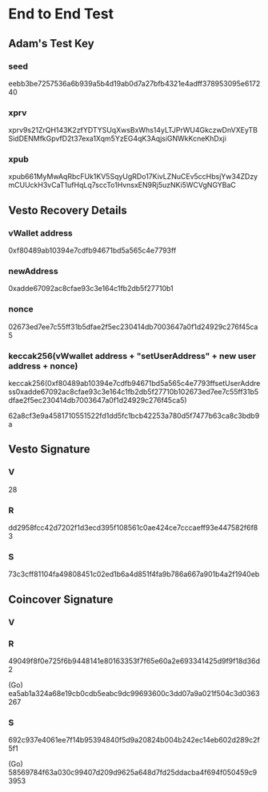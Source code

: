 # End to End Test

## Adam's Test Key

### seed
eebb3be7257536a6b939a5b4d19ab0d7a27bfb4321e4adff378953095e617240

### xprv
xprv9s21ZrQH143K2zfYDTYSUqXwsBxWhs14yLTJPrWU4GkczwDnVXEyTBSidDENMfkGpvfD2t37exa1Xqm5YzEG4qK3AqjsiGNWkKcneKhDxji

### xpub
xpub661MyMwAqRbcFUk1KV5SqyUgRDo17KivLZNuCEv5ccHbsjYw34ZDzymCUUckH3vCaT1ufHqLq7sccTo1HvnsxEN9Rj5uzNKi5WCVgNGYBaC

## Vesto Recovery Details

### vWallet address
0xf80489ab10394e7cdfb94671bd5a565c4e7793ff

### newAddress
0xadde67092ac8cfae93c3e164c1fb2db5f27710b1

### nonce
02673ed7ee7c55ff31b5dfae2f5ec230414db7003647a0f1d24929c276f45ca5

### keccak256(vWwallet address + "setUserAddress" + new user address + nonce)
keccak256(0xf80489ab10394e7cdfb94671bd5a565c4e7793ffsetUserAddress0xadde67092ac8cfae93c3e164c1fb2db5f27710b102673ed7ee7c55ff31b5dfae2f5ec230414db7003647a0f1d24929c276f45ca5)

62a8cf3e9a4581710551522fd1dd5fc1bcb42253a780d5f7477b63ca8c3bdb9a

## Vesto Signature

### V
28

### R
dd2958fcc42d7202f1d3ecd395f108561c0ae424ce7cccaeff93e447582f6f83

### S
73c3cff81104fa49808451c02ed1b6a4d851f4fa9b786a667a901b4a2f1940eb

## Coincover Signature

### V

### R
49049f8f0e725f6b9448141e80163353f7f65e60a2e693341425d9f9f18d36d2

(Go)
ea5ab1a324a68e19cb0cdb5eabc9dc99693600c3dd07a9a021f504c3d0363267

### S
692c937e4061ee7f14b95394840f5d9a20824b004b242ec14eb602d289c2f5f1

(Go)
58569784f63a030c99407d209d9625a648d7fd25ddacba4f694f050459c93953



